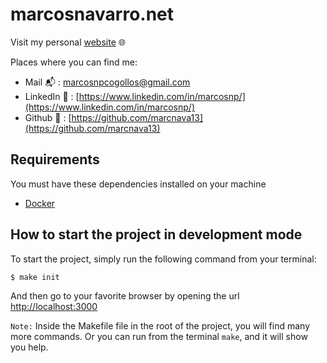 # marcosnavarro.net

Visit my personal [website](https://marcosnavarro.net) :globe_with_meridians:

Places where you can find me:

* Mail :mailbox_with_mail: : [marcosnpcogollos@gmail.com](mailto:marcosnpcogollos@gmail.com)
* LinkedIn :briefcase: : [https://www.linkedin.com/in/marcosnp/](https://www.linkedin.com/in/marcosnp/)
* Github :wrench: : [https://github.com/marcnava13](https://github.com/marcnava13)

## Requirements

You must have these dependencies installed on your machine

* [Docker](https://www.docker.com/)

## How to start the project in development mode

To start the project, simply run the following command from your terminal:

```
$ make init
```

And then go to your favorite browser by opening the url [http://localhost:3000](http://localhost:3000)

`Note:` Inside the Makefile file in the root of the project, you will find many more commands. Or you can run from the terminal `make`, and it will show you help.